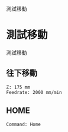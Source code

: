 
測試移動

# 測試移動

測試移動

## 往下移動

``` move
Z: 175 mm
Feedrate: 2000 mm/min
```

## HOME

``` operations
Command: Home
```
